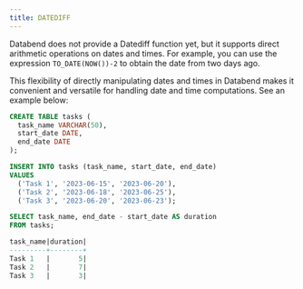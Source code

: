 ```yaml
---
title: DATEDIFF
---
```


Databend does not provide a Datediff function yet, but it supports direct arithmetic operations on dates and times. For example, you can use the expression `TO_DATE(NOW())-2` to obtain the date from two days ago.

This flexibility of directly manipulating dates and times in Databend makes it convenient and versatile for handling date and time computations. See an example below:

```sql
CREATE TABLE tasks (
  task_name VARCHAR(50),
  start_date DATE,
  end_date DATE
);

INSERT INTO tasks (task_name, start_date, end_date)
VALUES
  ('Task 1', '2023-06-15', '2023-06-20'),
  ('Task 2', '2023-06-18', '2023-06-25'),
  ('Task 3', '2023-06-20', '2023-06-23');

SELECT task_name, end_date - start_date AS duration
FROM tasks;

task_name|duration|
---------+--------+
Task 1   |       5|
Task 2   |       7|
Task 3   |       3|
```
